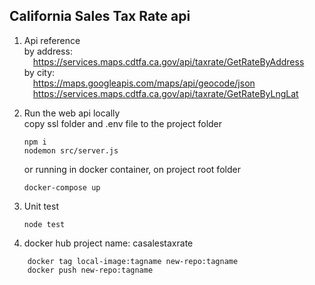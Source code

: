 ## California Sales Tax Rate api
1. Api reference  
    by address:  
    &emsp;https://services.maps.cdtfa.ca.gov/api/taxrate/GetRateByAddress   
    by city:  
    &emsp;https://maps.googleapis.com/maps/api/geocode/json  
    &emsp;https://services.maps.cdtfa.ca.gov/api/taxrate/GetRateByLngLat

2. Run the web api locally  
    copy ssl folder and .env file to the project folder  
    ```
    npm i 
    nodemon src/server.js
    ```
    or running in docker container, on project root folder
    ```
    docker-compose up 
    ```
3. Unit test
    ```
    node test
    ```
3. docker hub project name: casalestaxrate  
```
    docker tag local-image:tagname new-repo:tagname  
    docker push new-repo:tagname
```